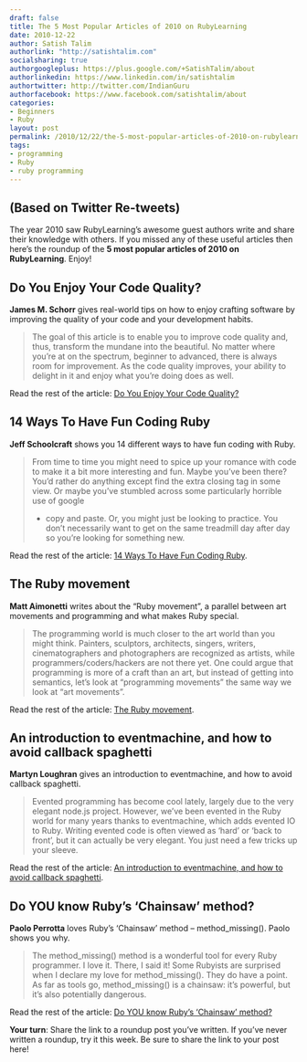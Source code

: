```yaml
---
draft: false
title: The 5 Most Popular Articles of 2010 on RubyLearning
date: 2010-12-22
author: Satish Talim
authorlink: "http://satishtalim.com"
socialsharing: true
authorgoogleplus: https://plus.google.com/+SatishTalim/about
authorlinkedin: https://www.linkedin.com/in/satishtalim
authortwitter: http://twitter.com/IndianGuru
authorfacebook: https://www.facebook.com/satishtalim/about
categories:
- Beginners
- Ruby
layout: post
permalink: /2010/12/22/the-5-most-popular-articles-of-2010-on-rubylearning/
tags:
- programming
- Ruby
- ruby programming
---
```

## (Based on Twitter Re-tweets)

The year 2010 saw RubyLearning’s awesome guest authors write and share
their knowledge with others. If you missed any of these useful articles
then here’s the roundup of the **5 most popular articles of 2010 on
RubyLearning**. Enjoy!

Do You Enjoy Your Code Quality?
-------------------------------

**James M. Schorr** gives real-world tips on how to enjoy crafting
software by improving the quality of your code and your development
habits.

> The goal of this article is to enable you to improve code quality and,
> thus, transform the mundane into the beautiful. No matter where you’re
> at on the spectrum, beginner to advanced, there is always room for
> improvement. As the code quality improves, your ability to delight in
> it and enjoy what you’re doing does as well.

Read the rest of the article: [Do You Enjoy Your Code
Quality?](http://rubylearning.com/blog/2010/10/18/do-you-enjoy-your-code-quality/)

14 Ways To Have Fun Coding Ruby
-------------------------------

**Jeff Schoolcraft** shows you 14 different ways to have fun coding with
Ruby.

> From time to time you might need to spice up your romance with code to
> make it a bit more interesting and fun. Maybe you’ve been there? You’d
> rather do anything except find the extra closing tag in some view. Or
> maybe you’ve stumbled across some particularly horrible use of google
> + copy and paste. Or, you might just be looking to practice. You don’t
> necessarily want to get on the same treadmill day after day so you’re
> looking for something new.

Read the rest of the article: [14 Ways To Have Fun Coding
Ruby](http://rubylearning.com/blog/2010/09/22/14-ways-to-have-fun-coding-ruby/).

The Ruby movement
-----------------

**Matt Aimonetti** writes about the “Ruby movement”, a parallel between
art movements and programming and what makes Ruby special.

> The programming world is much closer to the art world than you might
> think. Painters, sculptors, architects, singers, writers,
> cinematographers and photographers are recognized as artists, while
> programmers/coders/hackers are not there yet. One could argue that
> programming is more of a craft than an art, but instead of getting
> into semantics, let’s look at “programming movements” the same way we
> look at “art movements”.

Read the rest of the article: [The Ruby
movement](http://rubylearning.com/blog/2010/09/28/the-ruby-movement/).

An introduction to eventmachine, and how to avoid callback spaghetti
--------------------------------------------------------------------

**Martyn Loughran** gives an introduction to eventmachine, and how to
avoid callback spaghetti.

> Evented programming has become cool lately, largely due to the very
> elegant node.js project. However, we’ve been evented in the Ruby world
> for many years thanks to eventmachine, which adds evented IO to Ruby.
> Writing evented code is often viewed as ‘hard’ or ‘back to front’, but
> it can actually be very elegant. You just need a few tricks up your
> sleeve.

Read the rest of the article: [An introduction to eventmachine, and how
to avoid callback
spaghetti](http://rubylearning.com/blog/2010/10/01/an-introduction-to-eventmachine-and-how-to-avoid-callback-spaghetti/).

Do YOU know Ruby’s ‘Chainsaw’ method?
-------------------------------------

**Paolo Perrotta** loves Ruby’s ‘Chainsaw’ method – method\_missing().
Paolo shows you why.

> The method\_missing() method is a wonderful tool for every Ruby
> programmer. I love it. There, I said it! Some Rubyists are surprised
> when I declare my love for method\_missing(). They do have a point. As
> far as tools go, method\_missing() is a chainsaw: it’s powerful, but
> it’s also potentially dangerous.

Read the rest of the article: [Do YOU know Ruby’s ‘Chainsaw’
method?](http://rubylearning.com/blog/2010/10/07/do-you-know-rubys-chainsaw-method/)

**Your turn**: Share the link to a roundup post you’ve written. If
you’ve never written a roundup, try it this week. Be sure to share the
link to your post here!
